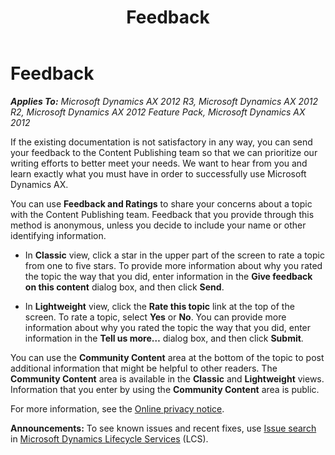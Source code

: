 ﻿---
title: Feedback
TOCTitle: Feedback
ms:assetid: 8af53f91-33c0-4015-9045-231774ab5aa8
ms:mtpsurl: https://technet.microsoft.com/en-us/library/Hh227375(v=AX.60)
ms:contentKeyID: 36059606
ms.date: 04/18/2014
mtps_version: v=AX.60
---

# Feedback 


_**Applies To:** Microsoft Dynamics AX 2012 R3, Microsoft Dynamics AX 2012 R2, Microsoft Dynamics AX 2012 Feature Pack, Microsoft Dynamics AX 2012_

If the existing documentation is not satisfactory in any way, you can send your feedback to the Content Publishing team so that we can prioritize our writing efforts to better meet your needs. We want to hear from you and learn exactly what you must have in order to successfully use Microsoft Dynamics AX.

You can use **Feedback and Ratings** to share your concerns about a topic with the Content Publishing team. Feedback that you provide through this method is anonymous, unless you decide to include your name or other identifying information.

  - In **Classic** view, click a star in the upper part of the screen to rate a topic from one to five stars. To provide more information about why you rated the topic the way that you did, enter information in the **Give feedback on this content** dialog box, and then click **Send**.

  - In **Lightweight** view, click the **Rate this topic** link at the top of the screen. To rate a topic, select **Yes** or **No**. You can provide more information about why you rated the topic the way that you did, enter information in the **Tell us more…** dialog box, and then click **Submit**.

You can use the **Community Content** area at the bottom of the topic to post additional information that might be helpful to other readers. The **Community Content** area is available in the **Classic** and **Lightweight** views. Information that you enter by using the **Community Content** area is public.

For more information, see the [Online privacy notice](http://go.microsoft.com/fwlink/?linkid=81184).

  
**Announcements:** To see known issues and recent fixes, use [Issue search](http://go.microsoft.com/fwlink/?linkid=389258) in [Microsoft Dynamics Lifecycle Services](http://go.microsoft.com/fwlink/?linkid=306505) (LCS).

